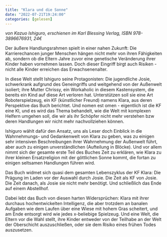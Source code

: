 ```yaml
---
title: "Klara und die Sonne"
date: "2022-07-21T19:24:00"
categories: [gelesen]
---
```


*von Kazuo Ishiguro,
erschienen im Karl Blessing Verlag, ISBN 978-3896676931, 24€*

Der äußere Handlungsrahmen spielt in einer nahen Zukunft: Die Karrierechancen junger Menschen hängen nicht mehr von ihren Fähigkeiten ab, sondern ob die Eltern Jahre zuvor eine genetische Veränderung ihrer Kinder haben vornehmen lassen. Doch dieser Eingriff birgt auch Risiken - nicht alle Kinder erreichen das Erwachsenenalter.

In diese Welt stellt Ishiguro seine Protagonisten: Die jugendliche Josie, schwerkrank aufgrund des Geneingriffs und weitgehend von der Außenwelt isoliert; ihre Mutter Chrissy, ein Workaholic in diesem Kastensystem, die bereits ein Kind auf diese Art verloren hat. Unterstützen soll sie eine Art Roboterspielzeug, ein KF (künstlicher Freund) namens Klara, aus deren Perspektive das Buch berichtet. Und nomen est omen - eigentlich ist die KF eine KI, und es wird das Thema behandelt, wie die Welt mit komplexen Helfern umgehen soll, die wir als ihr Schöpfer nicht mehr verstehen bzw deren Handlungen wir nicht mehr nachvollziehen können.

Ishiguro wählt dafür den Ansatz, uns als Leser doch Einblick in die Wahrnehmungs- und Gedankenwelt von Klara zu geben, was zu einigen sehr intensiven Beschreibungen ihrer Wahrnehmung der Außenwelt führt, aber auch zu einigen unverständlichen (Aufteilung in Blöcke). Und vor allem nimmt sich der gesamte erste Teil des Buches Zeit zu erklären, wie Klara zu ihrer kleinen Ersatzreligion mit der göttlichen Sonne kommt, die fortan zu einigen seltsamen Handlungen führen wird.

Das Buch widmet sich quasi dem gesamten Lebenszyklus der KF Klara: Die Prägung im Laden vor der Auswahl durch Josie. Die Zeit als KF von Josie. Die Zeit danach, als Josie sie nicht mehr benötigt. Und schließlich das Ende auf einem Abstellhof.

Dabei lebt das Buch von diesen harten Widersprüchen: Klara mit ihrer durchaus hochentwickelten Intelligenz, die aber trotzdem an banalen Aufgaben wie dem Laufen über eine Wiese mit hohem Gras scheitert, und am Ende entsorgt wird wie jedes x-beliebige Spielzeug. Und eine Welt, die Eltern vor die Wahl stellt, ihre Kinder entweder von der Teilhabe an der Welt der Oberschicht auszuschließen, oder sie dem Risiko eines frühen Todes auszusetzen.